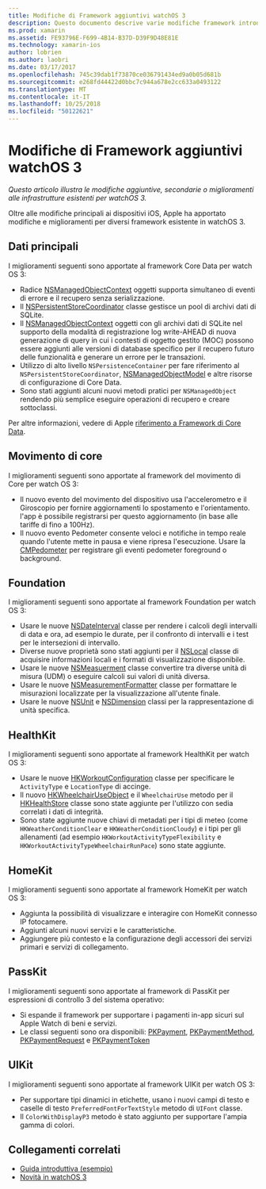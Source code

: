 ```yaml
---
title: Modifiche di Framework aggiuntivi watchOS 3
description: Questo documento descrive varie modifiche framework introdotte con watchOS 3 e come utilizzarle in Xamarin. Vengono descritti i dati principali, il movimento di Core, Foundation, HealthKit, HomeKit, PassKit e UIKit.
ms.prod: xamarin
ms.assetid: FE93796E-F699-4B14-B37D-D39F9D48E81E
ms.technology: xamarin-ios
author: lobrien
ms.author: laobri
ms.date: 03/17/2017
ms.openlocfilehash: 745c39dab1f73870ce036791434ed9a0b05d681b
ms.sourcegitcommit: e268fd44422d0bbc7c944a678e2cc633a0493122
ms.translationtype: MT
ms.contentlocale: it-IT
ms.lasthandoff: 10/25/2018
ms.locfileid: "50122621"
---
```

# <a name="additional-watchos-3-frameworks-changes"></a>Modifiche di Framework aggiuntivi watchOS 3

_Questo articolo illustra le modifiche aggiuntive, secondarie o miglioramenti alle infrastrutture esistenti per watchOS 3._

Oltre alle modifiche principali ai dispositivi iOS, Apple ha apportato modifiche e miglioramenti per diversi framework esistente in watchOS 3.


## <a name="core-data"></a>Dati principali

I miglioramenti seguenti sono apportate al framework Core Data per watch OS 3:

- Radice [NSManagedObjectContext](https://developer.apple.com/reference/coredata/nsmanagedobjectcontext) oggetti supporta simultaneo di eventi di errore e il recupero senza serializzazione.
- Il [NSPersistentStoreCoordinator](https://developer.apple.com/reference/coredata/nspersistentstorecoordinator) classe gestisce un pool di archivi dati di SQLite.
- Il [NSManagedObjectContext](https://developer.apple.com/reference/coredata/nsmanagedobjectcontext) oggetti con gli archivi dati di SQLite nel supporto della modalità di registrazione log write-AHEAD di nuova generazione di query in cui i contesti di oggetto gestito (MOC) possono essere aggiunti alle versioni di database specifico per il recupero futuro delle funzionalità e generare un errore per le transazioni.
- Utilizzo di alto livello `NSPersistenceContainer` per fare riferimento al `NSPersistentStoreCoordinator`, [NSManagedObjectModel](https://developer.apple.com/reference/coredata/nsmanagedobjectmodel) e altre risorse di configurazione di Core Data.
- Sono stati aggiunti alcuni nuovi metodi pratici per `NSManagedObject` rendendo più semplice eseguire operazioni di recupero e creare sottoclassi.

Per altre informazioni, vedere di Apple [riferimento a Framework di Core Data](https://developer.apple.com/reference/coredata).


## <a name="core-motion"></a>Movimento di core

I miglioramenti seguenti sono apportate al framework del movimento di Core per watch OS 3:

- Il nuovo evento del movimento del dispositivo usa l'accelerometro e il Giroscopio per fornire aggiornamenti lo spostamento e l'orientamento. l'app è possibile registrarsi per questo aggiornamento (in base alle tariffe di fino a 100Hz).
- Il nuovo evento Pedometer consente veloci e notifiche in tempo reale quando l'utente mette in pausa e viene ripresa l'esecuzione. Usare la [CMPedometer](https://developer.apple.com/reference/coremotion/cmpedometer) per registrare gli eventi pedometer foreground o background.


## <a name="foundation"></a>Foundation

I miglioramenti seguenti sono apportate al framework Foundation per watch OS 3:

- Usare le nuove [NSDateInterval](https://developer.apple.com/reference/foundation/nsdateinterval) classe per rendere i calcoli degli intervalli di data e ora, ad esempio le durate, per il confronto di intervalli e i test per le intersezioni di intervallo.
- Diverse nuove proprietà sono stati aggiunti per il [NSLocal](https://developer.apple.com/reference/foundation/nslocale) classe di acquisire informazioni locali e i formati di visualizzazione disponibile.
- Usare le nuove [NSMeasuerment](https://developer.apple.com/reference/foundation/nsmeasurement) classe convertire tra diverse unità di misura (UDM) o eseguire calcoli sui valori di unità diversa.
- Usare le nuove [NSMeasurementFormatter](https://developer.apple.com/reference/foundation/nsmeasurementformatter) classe per formattare le misurazioni localizzate per la visualizzazione all'utente finale.
- Usare le nuove [NSUnit](https://developer.apple.com/reference/foundation/nsunit) e [NSDimension](https://developer.apple.com/reference/foundation/nsdimension) classi per la rappresentazione di unità specifica.


## <a name="healthkit"></a>HealthKit

I miglioramenti seguenti sono apportate al framework HealthKit per watch OS 3:

- Usare le nuove [HKWorkoutConfiguration](https://developer.apple.com/reference/healthkit/hkworkoutconfiguration) classe per specificare le `ActivityType` e `LocationType` di accinge.
- Il nuovo [HKWheelchairUseObject](https://developer.apple.com/reference/healthkit/hkwheelchairuseobject) e il `WheelchairUse` metodo per il [HKHealthStore](https://developer.apple.com/reference/healthkit/hkhealthstore) classe sono state aggiunte per l'utilizzo con sedia correlati i dati di integrità.
- Sono state aggiunte nuove chiavi di metadati per i tipi di meteo (come `HKWeatherConditionClear` e `HKWeatherConditionCloudy`) e i tipi per gli allenamenti (ad esempio `HKWorkoutActivityTypeFlexibility` e `HKWorkoutActivityTypeWheelchairRunPace`) sono state aggiunte.


## <a name="homekit"></a>HomeKit

I miglioramenti seguenti sono apportate al framework HomeKit per watch OS 3:

- Aggiunta la possibilità di visualizzare e interagire con HomeKit connesso IP fotocamere.
- Aggiunti alcuni nuovi servizi e le caratteristiche.
- Aggiungere più contesto e la configurazione degli accessori dei servizi primari e servizi di collegamento.


## <a name="passkit"></a>PassKit

I miglioramenti seguenti sono apportate al framework di PassKit per espressioni di controllo 3 del sistema operativo:

- Si espande il framework per supportare i pagamenti in-app sicuri sul Apple Watch di beni e servizi.
- Le classi seguenti sono ora disponibili: [PKPayment](https://developer.apple.com/reference/passkit/pkpayment), [PKPaymentMethod](https://developer.apple.com/reference/passkit/pkpaymentmethod), [PKPaymentRequest](https://developer.apple.com/reference/passkit/pkpaymentrequest) e [PKPaymentToken](https://developer.apple.com/reference/passkit/pkpaymenttoken)


## <a name="uikit"></a>UIKit

I miglioramenti seguenti sono apportate al framework UIKit per watch OS 3:

- Per supportare tipi dinamici in etichette, usano i nuovi campi di testo e caselle di testo `PreferredFontForTextStyle` metodo di `UIFont` classe.
- Il `ColorWithDisplayP3` metodo è stato aggiunto per supportare l'ampia gamma di colori.


## <a name="related-links"></a>Collegamenti correlati

- [Guida introduttiva (esempio)](https://developer.xamarin.com/samples/monotouch/WatchKit/)
- [Novità in watchOS 3](https://developer.apple.com/library/prerelease/content/releasenotes/General/WhatsNewInwatchOS/Articles/watchOS3.html#//apple_ref/doc/uid/TP40017085-SW1)
